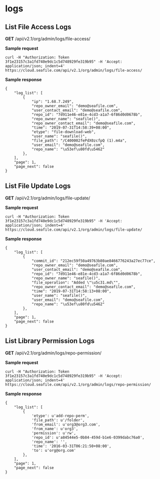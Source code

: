 # logs

## List File Access Logs

**GET** /api/v2.1/org/admin/logs/file-access/

**Sample request**

```
curl -H "Authorization: Token 3f1e23157c3a1fd740e9dc1c5d748929fe319b95" -H 'Accept: application/json; indent=4' https://cloud.seafile.com/api/v2.1/org/admin/logs/file-access/
```

**Sample response**

```
{
    "log_list": [
        {
            "ip": "1.68.7.249",
            "repo_owner_email": "demo@seafile.com",
            "user_contact_email": "demo@seafile.com",
            "repo_id": "7d911e46-e81e-4cd3-a1a7-6f86d0d0678b",
            "repo_owner_name": "seafile()",
            "repo_owner_contact_email": "demo@seafile.com",
            "time": "2019-07-31T14:58:39+08:00",
            "etype": "file-download-web",
            "user_name": "seafile()",
            "file_path": "/C400002fePdX0zcfpQ (1).m4a",
            "user_email": "demo@seafile.com",
            "repo_name": "\u53ef\u80fd\u5462"
        },
    ],
    "page": 1,
    "page_next": false
}
```

## List File Update Logs

**GET** /api/v2.1/org/admin/logs/file-update/

**Sample request**

```
curl -H "Authorization: Token 3f1e23157c3a1fd740e9dc1c5d748929fe319b95" -H 'Accept: application/json; indent=4' https://cloud.seafile.com/api/v2.1/org/admin/logs/file-update/
```

**Sample response**

```
{
    "log_list": [
        {
            "commit_id": "212ec59f50a49763b80ae8466776243a27ec77ce",
            "repo_owner_email": "demo@seafile.com",
            "user_contact_email": "demo@seafile.com",
            "repo_id": "7d911e46-e81e-4cd3-a1a7-6f86d0d0678b",
            "repo_owner_name": "seafile()",
            "file_operation": "Added \"\u5c31.md\"",
            "repo_owner_contact_email": "demo@seafile.com",
            "time": "2019-07-31T14:58:13+08:00",
            "user_name": "seafile()",
            "user_email": "demo@seafile.com",
            "repo_name": "\u53ef\u80fd\u5462"
        },
    ],
    "page": 1,
    "page_next": false
}
```

## List Library Permission Logs

**GET** /api/v2.1/org/admin/logs/repo-permission/

**Sample request**

```
curl -H "Authorization: Token 3f1e23157c3a1fd740e9dc1c5d748929fe319b95" -H 'Accept: application/json; indent=4' https://cloud.seafile.com/api/v2.1/org/admin/logs/repo-permission/
```

**Sample response**

```
{
    "log_list": [
        {
            'etype': u'add-repo-perm',
            'file_path': u'/folder',
            'from_email': u'org3@org3.com',
            'from_name': u'org3',
            'permission': u'rw',
            'repo_id': u'a84544e5-0b84-459d-b1e6-0399dabc76a0',
            'repo_name': '',
            'time': '2016-03-31T06:21:50+08:00',
            'to': u'org@org.com'
        },
    ],
    "page": 1,
    "page_next": false
}
```
